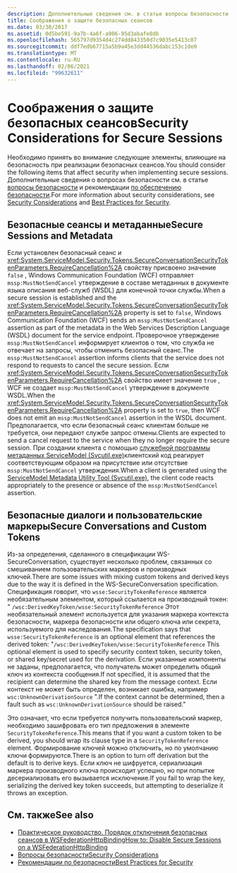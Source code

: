 ```yaml
---
description: Дополнительные сведения см. в статье вопросы безопасности для защищенных сеансов.
title: Соображения о защите безопасных сеансов
ms.date: 03/30/2017
ms.assetid: 0d5be591-9a7b-4a6f-a906-95d3abafe8db
ms.openlocfilehash: 565797d9354d4c274dd843350d7c9035e5413c07
ms.sourcegitcommit: ddf7edb67715a5b9a45e3dd44536dabc153c1de0
ms.translationtype: MT
ms.contentlocale: ru-RU
ms.lasthandoff: 02/06/2021
ms.locfileid: "99632611"
---
```

# <a name="security-considerations-for-secure-sessions"></a><span data-ttu-id="8aadb-103">Соображения о защите безопасных сеансов</span><span class="sxs-lookup"><span data-stu-id="8aadb-103">Security Considerations for Secure Sessions</span></span>

<span data-ttu-id="8aadb-104">Необходимо принять во внимание следующие элементы, влияющие на безопасность при реализации безопасных сеансов.</span><span class="sxs-lookup"><span data-stu-id="8aadb-104">You should consider the following items that affect security when implementing secure sessions.</span></span> <span data-ttu-id="8aadb-105">Дополнительные сведения о вопросах безопасности см. в статье [вопросы безопасности](security-considerations-in-wcf.md) и рекомендации [по обеспечению безопасности](best-practices-for-security-in-wcf.md).</span><span class="sxs-lookup"><span data-stu-id="8aadb-105">For more information about security considerations, see [Security Considerations](security-considerations-in-wcf.md) and [Best Practices for Security](best-practices-for-security-in-wcf.md).</span></span>  
  
## <a name="secure-sessions-and-metadata"></a><span data-ttu-id="8aadb-106">Безопасные сеансы и метаданные</span><span class="sxs-lookup"><span data-stu-id="8aadb-106">Secure Sessions and Metadata</span></span>  

 <span data-ttu-id="8aadb-107">Если установлен безопасный сеанс и <xref:System.ServiceModel.Security.Tokens.SecureConversationSecurityTokenParameters.RequireCancellation%2A> свойству присвоено значение `false` , Windows Communication Foundation (WCF) отправляет `mssp:MustNotSendCancel` утверждение в составе метаданных в документе языка описания веб-служб (WSDL) для конечной точки службы.</span><span class="sxs-lookup"><span data-stu-id="8aadb-107">When a secure session is established and the <xref:System.ServiceModel.Security.Tokens.SecureConversationSecurityTokenParameters.RequireCancellation%2A> property is set to `false`, Windows Communication Foundation (WCF) sends an `mssp:MustNotSendCancel` assertion as part of the metadata in the Web Services Description Language (WSDL) document for the service endpoint.</span></span> <span data-ttu-id="8aadb-108">Проверочное утверждение `mssp:MustNotSendCancel` информирует клиентов о том, что служба не отвечает на запросы, чтобы отменить безопасный сеанс.</span><span class="sxs-lookup"><span data-stu-id="8aadb-108">The `mssp:MustNotSendCancel` assertion informs clients that the service does not respond to requests to cancel the secure session.</span></span> <span data-ttu-id="8aadb-109">Если <xref:System.ServiceModel.Security.Tokens.SecureConversationSecurityTokenParameters.RequireCancellation%2A> свойство имеет значение `true` , WCF не создает `mssp:MustNotSendCancel` утверждение в документе WSDL.</span><span class="sxs-lookup"><span data-stu-id="8aadb-109">When the <xref:System.ServiceModel.Security.Tokens.SecureConversationSecurityTokenParameters.RequireCancellation%2A> property is set to `true`, then WCF does not emit an `mssp:MustNotSendCancel` assertion in the WSDL document.</span></span> <span data-ttu-id="8aadb-110">Предполагается, что если безопасный сеанс клиентам больше не требуется, они передают службе запрос отмены.</span><span class="sxs-lookup"><span data-stu-id="8aadb-110">Clients are expected to send a cancel request to the service when they no longer require the secure session.</span></span> <span data-ttu-id="8aadb-111">При создании клиента с помощью [служебной программы метаданных ServiceModel (Svcutil.exe)](../servicemodel-metadata-utility-tool-svcutil-exe.md)клиентский код реагирует соответствующим образом на присутствие или отсутствие `mssp:MustNotSendCancel` утверждения.</span><span class="sxs-lookup"><span data-stu-id="8aadb-111">When a client is generated using the [ServiceModel Metadata Utility Tool (Svcutil.exe)](../servicemodel-metadata-utility-tool-svcutil-exe.md), the client code reacts appropriately to the presence or absence of the `mssp:MustNotSendCancel` assertion.</span></span>  
  
## <a name="secure-conversations-and-custom-tokens"></a><span data-ttu-id="8aadb-112">Безопасные диалоги и пользовательские маркеры</span><span class="sxs-lookup"><span data-stu-id="8aadb-112">Secure Conversations and Custom Tokens</span></span>  

 <span data-ttu-id="8aadb-113">Из-за определения, сделанного в спецификации WS-SecureConversation, существует несколько проблем, связанных со смешиванием пользовательских маркеров и производных ключей.</span><span class="sxs-lookup"><span data-stu-id="8aadb-113">There are some issues with mixing custom tokens and derived keys due to the way it is defined in the WS-SecureConversation specification.</span></span> <span data-ttu-id="8aadb-114">Спецификация говорит, что `wsse:SecurityTokenReference` является необязательным элементом, который ссылается на производный токен: " `/wsc:DerivedKeyToken/wsse:SecurityTokenReference` Этот необязательный элемент используется для указания маркера контекста безопасности, маркера безопасности или общего ключа или секрета, используемого для наследования.</span><span class="sxs-lookup"><span data-stu-id="8aadb-114">The specification says that `wsse:SecurityTokenReference` is an optional element that references the derived token: "`/wsc:DerivedKeyToken/wsse:SecurityTokenReference` This optional element is used to specify security context token, security token, or shared key/secret used for the derivation.</span></span> <span data-ttu-id="8aadb-115">Если указанные компоненты не заданы, предполагается, что получатель может определить общий ключ из контекста сообщения.</span><span class="sxs-lookup"><span data-stu-id="8aadb-115">If not specified, it is assumed that the recipient can determine the shared key from the message context.</span></span> <span data-ttu-id="8aadb-116">Если контекст не может быть определен, возникает ошибка, например `wsc:UnknownDerivationSource` ".</span><span class="sxs-lookup"><span data-stu-id="8aadb-116">If the context cannot be determined, then a fault such as `wsc:UnknownDerivationSource` should be raised."</span></span>  
  
 <span data-ttu-id="8aadb-117">Это означает, что если требуется получить пользовательский маркер, необходимо зашифровать его тип предложения в элементе `SecurityTokenReference`.</span><span class="sxs-lookup"><span data-stu-id="8aadb-117">This means that if you want a custom token to be derived, you should wrap its clause type in a `SecurityTokenReference` element.</span></span> <span data-ttu-id="8aadb-118">Формирование ключей можно отключить, но по умолчанию ключи формируются.</span><span class="sxs-lookup"><span data-stu-id="8aadb-118">There is an option to turn off derivation but the default is to derive keys.</span></span> <span data-ttu-id="8aadb-119">Если ключ не шифруется, сериализация маркера производного ключа происходит успешно, но при попытке десериализовать его вызывается исключение.</span><span class="sxs-lookup"><span data-stu-id="8aadb-119">If you fail to wrap the key, serializing the derived key token succeeds, but attempting to deserialize it throws an exception.</span></span>  
  
## <a name="see-also"></a><span data-ttu-id="8aadb-120">См. также</span><span class="sxs-lookup"><span data-stu-id="8aadb-120">See also</span></span>

- [<span data-ttu-id="8aadb-121">Практическое руководство. Порядок отключения безопасных сеансов в WSFederationHttpBinding</span><span class="sxs-lookup"><span data-stu-id="8aadb-121">How to: Disable Secure Sessions on a WSFederationHttpBinding</span></span>](how-to-disable-secure-sessions-on-a-wsfederationhttpbinding.md)
- [<span data-ttu-id="8aadb-122">Вопросы безопасности</span><span class="sxs-lookup"><span data-stu-id="8aadb-122">Security Considerations</span></span>](security-considerations-in-wcf.md)
- [<span data-ttu-id="8aadb-123">Рекомендации по безопасности</span><span class="sxs-lookup"><span data-stu-id="8aadb-123">Best Practices for Security</span></span>](best-practices-for-security-in-wcf.md)
